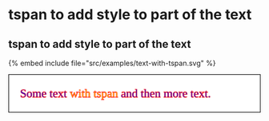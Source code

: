 # tspan to add style to part of the text

## tspan to add style to part of the text

{% embed include file="src/examples/text-with-tspan.svg" %}

![Text No Fill](../examples/text-with-tspan.svg)



